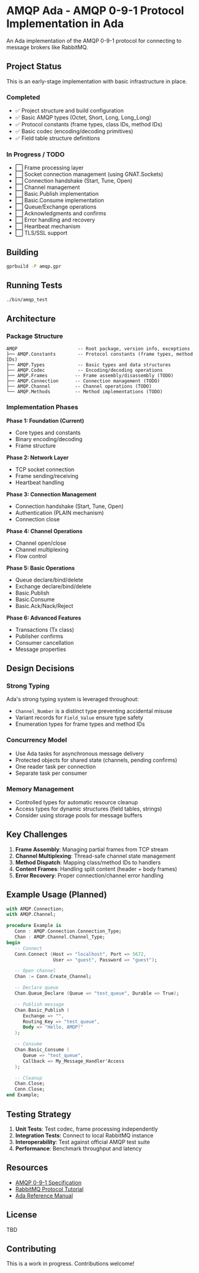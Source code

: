 # AMQP Ada - AMQP 0-9-1 Protocol Implementation in Ada

An Ada implementation of the AMQP 0-9-1 protocol for connecting to message brokers like RabbitMQ.

## Project Status

This is an early-stage implementation with basic infrastructure in place.

### Completed
- ✅ Project structure and build configuration
- ✅ Basic AMQP types (Octet, Short, Long, Long_Long)
- ✅ Protocol constants (frame types, class IDs, method IDs)
- ✅ Basic codec (encoding/decoding primitives)
- ✅ Field table structure definitions

### In Progress / TODO
- ⬜ Frame processing layer
- ⬜ Socket connection management (using GNAT.Sockets)
- ⬜ Connection handshake (Start, Tune, Open)
- ⬜ Channel management
- ⬜ Basic.Publish implementation
- ⬜ Basic.Consume implementation
- ⬜ Queue/Exchange operations
- ⬜ Acknowledgments and confirms
- ⬜ Error handling and recovery
- ⬜ Heartbeat mechanism
- ⬜ TLS/SSL support

## Building

```bash
gprbuild -P amqp.gpr
```

## Running Tests

```bash
./bin/amqp_test
```

## Architecture

### Package Structure

```
AMQP                      -- Root package, version info, exceptions
├── AMQP.Constants        -- Protocol constants (frame types, method IDs)
├── AMQP.Types            -- Basic types and data structures
├── AMQP.Codec            -- Encoding/decoding operations
├── AMQP.Frames          -- Frame assembly/disassembly (TODO)
├── AMQP.Connection      -- Connection management (TODO)
├── AMQP.Channel         -- Channel operations (TODO)
└── AMQP.Methods         -- Method implementations (TODO)
```

### Implementation Phases

**Phase 1: Foundation (Current)**
- Core types and constants
- Binary encoding/decoding
- Frame structure

**Phase 2: Network Layer**
- TCP socket connection
- Frame sending/receiving
- Heartbeat handling

**Phase 3: Connection Management**
- Connection handshake (Start, Tune, Open)
- Authentication (PLAIN mechanism)
- Connection close

**Phase 4: Channel Operations**
- Channel open/close
- Channel multiplexing
- Flow control

**Phase 5: Basic Operations**
- Queue declare/bind/delete
- Exchange declare/bind/delete
- Basic.Publish
- Basic.Consume
- Basic.Ack/Nack/Reject

**Phase 6: Advanced Features**
- Transactions (Tx class)
- Publisher confirms
- Consumer cancellation
- Message properties

## Design Decisions

### Strong Typing
Ada's strong typing system is leveraged throughout:
- `Channel_Number` is a distinct type preventing accidental misuse
- Variant records for `Field_Value` ensure type safety
- Enumeration types for frame types and method IDs

### Concurrency Model
- Use Ada tasks for asynchronous message delivery
- Protected objects for shared state (channels, pending confirms)
- One reader task per connection
- Separate task per consumer

### Memory Management
- Controlled types for automatic resource cleanup
- Access types for dynamic structures (field tables, strings)
- Consider using storage pools for message buffers

## Key Challenges

1. **Frame Assembly**: Managing partial frames from TCP stream
2. **Channel Multiplexing**: Thread-safe channel state management
3. **Method Dispatch**: Mapping class/method IDs to handlers
4. **Content Frames**: Handling split content (header + body frames)
5. **Error Recovery**: Proper connection/channel error handling

## Example Usage (Planned)

```ada
with AMQP.Connection;
with AMQP.Channel;

procedure Example is
   Conn : AMQP.Connection.Connection_Type;
   Chan : AMQP.Channel.Channel_Type;
begin
   -- Connect
   Conn.Connect (Host => "localhost", Port => 5672,
                 User => "guest", Password => "guest");

   -- Open channel
   Chan := Conn.Create_Channel;

   -- Declare queue
   Chan.Queue_Declare (Queue => "test_queue", Durable => True);

   -- Publish message
   Chan.Basic_Publish (
      Exchange => "",
      Routing_Key => "test_queue",
      Body => "Hello, AMQP!"
   );

   -- Consume
   Chan.Basic_Consume (
      Queue => "test_queue",
      Callback => My_Message_Handler'Access
   );

   -- Cleanup
   Chan.Close;
   Conn.Close;
end Example;
```

## Testing Strategy

1. **Unit Tests**: Test codec, frame processing independently
2. **Integration Tests**: Connect to local RabbitMQ instance
3. **Interoperability**: Test against official AMQP test suite
4. **Performance**: Benchmark throughput and latency

## Resources

- [AMQP 0-9-1 Specification](https://www.rabbitmq.com/resources/specs/amqp0-9-1.pdf)
- [RabbitMQ Protocol Tutorial](https://www.rabbitmq.com/tutorials/amqp-concepts.html)
- [Ada Reference Manual](http://www.ada-auth.org/standards/rm12_w_tc1/html/RM-TOC.html)

## License

TBD

## Contributing

This is a work in progress. Contributions welcome!
